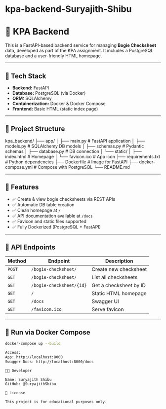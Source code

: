 # kpa-backend-Suryajith-Shibu
# 🚆 KPA Backend

This is a FastAPI-based backend service for managing **Bogie Checksheet** data, developed as part of the KPA assignment. It includes a PostgreSQL database and a user-friendly HTML homepage.

---

## 🔧 Tech Stack

- **Backend:** FastAPI
- **Database:** PostgreSQL (via Docker)
- **ORM:** SQLAlchemy
- **Containerization:** Docker & Docker Compose
- **Frontend:** Basic HTML (static index page)

---

## 📁 Project Structure

kpa_backend/
├── app/
│ ├── main.py # FastAPI application
│ ├── models.py # SQLAlchemy DB models
│ ├── schemas.py # Pydantic schemas
│ ├── database.py # DB connection
│ └── static/
│ ├── index.html # Homepage
│ └── favicon.ico # App icon
├── requirements.txt # Python dependencies
├── Dockerfile # Image for FastAPI
├── docker-compose.yml # Compose with PostgreSQL
└── README.md

---

## 🚀 Features

- ✅ Create & view bogie checksheets via REST APIs
- ✅ Automatic DB table creation
- ✅ Clean homepage at `/`
- ✅ API documentation available at `/docs`
- ✅ Favicon and static files supported
- ✅ Fully Dockerized (PostgreSQL + FastAPI)

---

## 🧪 API Endpoints

| Method | Endpoint | Description |
|--------|----------|-------------|
| `POST` | `/bogie-checksheet/` | Create new checksheet |
| `GET`  | `/bogie-checksheet/` | List all checksheets |
| `GET`  | `/bogie-checksheet/{id}` | Get a checksheet by ID |
| `GET`  | `/` | Static HTML homepage |
| `GET`  | `/docs` | Swagger UI |
| `GET`  | `/favicon.ico` | Serve favicon |

---

## 🐳 Run via Docker Compose

```bash
docker-compose up --build

Access:
App: http://localhost:8000
Swagger Docs: http://localhost:8000/docs

👨‍💻 Developer

Name: Suryajith Shibu
GitHub: @SuryajithShibu

📃 License

This project is for educational purposes only.
